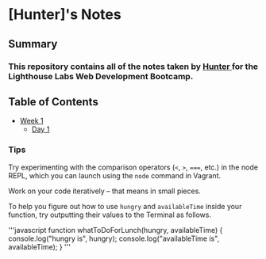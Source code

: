 # [Hunter]'s Notes
## Summary
### This repository contains all of the notes taken by [Hunter ](https://lighthouselabs.ca)for the Lighthouse Labs Web Development Bootcamp.
## Table of Contents
* [Week 1](/Week_1)
  * [Day 1](/Week_1/Day_1)

### Tips

Try experimenting with the comparison operators (`<`, `>`, `===`, etc.) in the node REPL, which you can launch using the `node` command in Vagrant.

Work on your code iteratively – that means in small pieces. 

To help you figure out how to use `hungry` and `availableTime` inside your function, try outputting their values to the Terminal as follows.

'''javascript
function whatToDoForLunch(hungry, availableTime) {
  console.log("hungry is", hungry);
  console.log("availableTime is", availableTime);
}
'''
